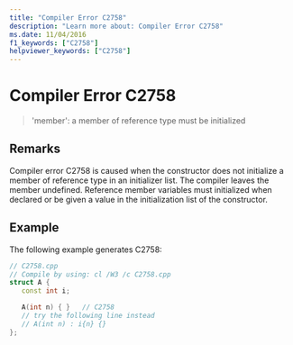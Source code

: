 ```yaml
---
title: "Compiler Error C2758"
description: "Learn more about: Compiler Error C2758"
ms.date: 11/04/2016
f1_keywords: ["C2758"]
helpviewer_keywords: ["C2758"]
---
```

# Compiler Error C2758

> 'member': a member of reference type must be initialized

## Remarks

Compiler error C2758 is caused when the constructor does not initialize a member of reference type in an initializer list. The compiler leaves the member undefined. Reference member variables must initialized when declared or be given a value in the initialization list of the constructor.

## Example

The following example generates C2758:

```cpp
// C2758.cpp
// Compile by using: cl /W3 /c C2758.cpp
struct A {
   const int i;

   A(int n) { }   // C2758
   // try the following line instead
   // A(int n) : i{n} {}
};
```
